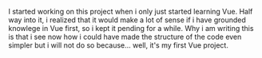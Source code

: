 I started working on this project when i only just started learning Vue. Half way into it,
i realized that it would make a lot of sense if i have grounded knowlege in Vue first, so
i kept it pending for a while.
Why i am writing this is that i see now how i could have made the structure of the code even
simpler but i will not do so because... well, it's my first Vue project.
